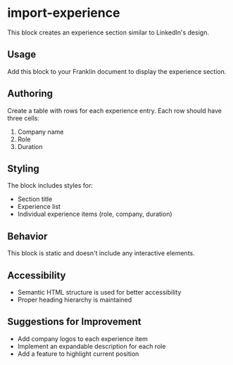 # import-experience

This block creates an experience section similar to LinkedIn's design.

## Usage

Add this block to your Franklin document to display the experience section.

## Authoring

Create a table with rows for each experience entry. Each row should have three cells:
1. Company name
2. Role
3. Duration

## Styling

The block includes styles for:
- Section title
- Experience list
- Individual experience items (role, company, duration)

## Behavior

This block is static and doesn't include any interactive elements.

## Accessibility

- Semantic HTML structure is used for better accessibility
- Proper heading hierarchy is maintained

## Suggestions for Improvement

- Add company logos to each experience item
- Implement an expandable description for each role
- Add a feature to highlight current position